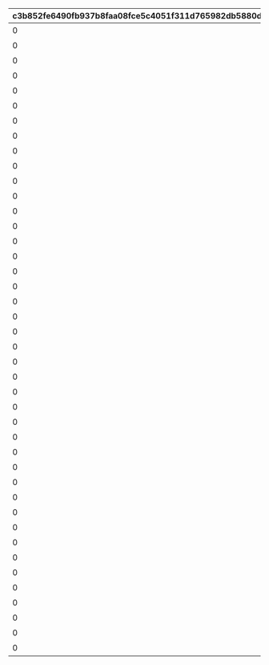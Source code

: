 |c3b852fe6490fb937b8faa08fce5c4051f311d765982db5880d0830a3782be39|ee8d29bb44427cd0801914df11553d368d1be64c6deb896ddc9554f0bcab7e68|1431b6a8b08d076c771cbef3f3769056ee853953371b80b421683dc3dcf94515|4abd298952c98d67cee3e1ea724a66bac0d3528e5dffaf40a0a7572c5705d0a9|df0cb3a9f12c8afef25e8180d88bcede9a2d10342ea77a79e6aeb9c0891b0297|ed94e181bdd5f3a6c1f93d28d30036c230c02e1b95e4a23d99e6d643f96f902d|25c31606de29e796aa63772531c66efc72d706c7fd2b0a930dd16cbf7329f802|0ff7841e4b40cd47b00df59401e34a138e344ef02985753a027c82e756bb63cc|fd828480c903f67823d3cc08dc9033234df33f9af61b71673f73c416a8f717bd|6460a89122a8e9b1503071ab80a9afaf8613311ce030173ef2adbc5772da7d82|2399c75799601501f42769298ec616fdd657adcbf9286063906db3ea5299df0d|b8b327a59f4cf45f0ed69a2043532493c272755f177b40c4c5905239ba66f782|10c024da7a72ece561a6dd4067780ff882e8336fa2b1d5e2c47e2f9be3fe5544|53ceceaabee86c8fa75113abc7df4ef4f92ab84189375f7b28cc4a40a931d062|54d0af42faed559eb2f9ba7da55540791f87363bb610496f1933e1856bc1649a|
| --- | --- | --- | --- | --- | --- | --- | --- | --- | --- | --- | --- | --- | --- | --- |
|0|1001|お！\nあそこに困ってそうな人発見！|ヒヨリでっす♪\n元気いっぱいがんばるよ♪|1|1.4|春咲 ひより|0|1|2|0|0|1|ねぇねぇ、騎士クン\n手伝ってあげようよ～|0|
|0|1002|大切な人を\n守れるようになりたい…って|みんなみたいに\nわたしも強くならなきゃ|1|1.4|草野 優衣|0|1|2|0|0|1|わ、わたし、\nなに言ってるんだろ\nあはは…|0|
|0|1003|キミに必要な集中力と感性が|フェンシングを始めてみては？|1|1.4|士条 怜|0|1|2|0|0|1|少しは磨かれると思いますよ。|0|
|0|1004|今日はなにして遊ぶ？|ねぇ、にいちゃん！|1|1.5|穂高 みそぎ|0|1|2|0|0|1|みそぎはねぇ、\nかくれんぼやりたい！|0|
|0|1006|ねぇ…|風宮あかりです|1|1.4|風宮 あかり|0|1|2|0|0|1|私といっしょに…\nいかない？|0|
|0|1007|プリンたべたいのー|出雲宮子なのー|1|1.5|出雲 宮子|0|1|2|0|0|1|食べ物の恨みは怖いのー|0|
|0|1008|キミもボクの美貌に\n吸い寄せられたんだね。|ボクは虹村雪。|1|1.4|虹村 雪|0|1|2|0|0|1|いいよ。\n見られることは運命さ…|0|
|0|1009|我が真名は\nアンネローゼ・フォン・シュテッヒパルム！|フッ…聞いて後悔するがいい！|1|1.4|柊杏奈|0|1|2|0|0|1|人呼んで「疾風の冥姫」!!|0|
|0|1010|うさぎさん、\n運命の王子はんに巡りあわせてくれて|マホマホ王国のプリンセス、\nまほ姫どす|1|1.5|姫宮 真歩|0|1|2|0|0|1|ほんまおおきにやわ～♪|0|
|0|1011|生き別れたお兄ちゃんを探して\n三千世界！|衣之咲璃乃です！|1|1.4|衣之咲 璃乃|0|1|2|0|0|1|ここで会ったが\n100年目～！|0|
|0|1012|ち、超能力って…\n何のことかな～？|私はハツネ、\n結構強いんだよ。\nきらーん☆|1|1.4|柏崎 初音|0|1|2|0|0|1|…って、お願い！\n誰にも言わないでおいて～！|0|
|0|1016|一応カリスマ読モJKやってまっす！|ちょす！\n美波鈴奈だよ～♪|1|1.4|美波 鈴奈|0|1|2|0|0|1|ヒデサイまぢ\nGF（グッドフィーリング）～♪|0|
|0|1017|東京は遊園地みたいなところさー|はいたーい。\n喜屋武香織さー。|1|1.4|喜屋武 香織|0|1|2|0|0|1|でも、沖縄もとってもいいとこさー|0|
|0|1018|先生って呼ばれるのは\nくすぐったいから|支倉伊緒です。|1|1.4|支倉 伊緒|0|1|2|0|0|1|イオちゃんって呼んでね。|0|
|0|1020|あ！/\お兄ちゃ～ん\nまってよ～|ふえ…？\nミミ、むずかしいこと\nよくわかんない…|1|1.5|茜 ミミ|0|1|2|0|0|1|ミミをおいてかないでぇ～|0|
|0|1021|あの……\nふぇ……|あ…あの…えっと…\n栗…林…くるみ…です……|1|1.5|栗林 くるみ|0|1|2|0|0|1|ふぇぇぇぇぇん……|0|
|0|1022|こんな私に貴重な時間を\n割いていただき、|風宮よりです。\nあああああ！|1|1.4|風宮 より|0|1|2|0|0|1|なんてありがとうございます！|0|
|0|1023|おにいちゃんどこいくの？\nえ？|私、アヤネ！\nぷうきちと一緒についてってあげるね！|1|1.5|北条 綾音|0|1|2|0|0|1|私こっち行きたいー\nね、早く早くー|0|
|0|1025|ふ、不束者ですが\nどうぞ末永く…って、|わっ…わっ…私、\n天野すずめといいます！|1|1.4|天野 すずめ|0|1|2|0|0|1|これて何か違う…\nあああすみません！|0|
|0|1027|あなたは…運命の……\n伴侶……|……クスクス…私は\n…倉石恵理子……|1|1.4|倉石 恵理子|0|1|2|0|0|1|離しませんわ………\n絶対に…!!|0|
|0|1028|その無駄を省くことができれば、\nもっと余裕のある暮らしができるっ！|佐々木咲恋よ。\nねえ、世の中に無駄なことが\n多すぎると思わない？|1|1.4|佐々木 咲恋|0|1|2|0|0|1|…そうでしょ？？|0|
|0|1029|ぇっと…\nキミ、私のこと知らないの?!|桜井望だよ！\nよろしくねっ|1|1.4|桜井 望|0|1|2|0|0|1|あはは、\n私もまだまだだなぁ～|0|
|0|1030|初めまして、\n私はニノン・ジュベール申すデス！|デケデケデンっ！|1|1.4|ニノン・ジュベール|0|1|2|0|0|1|ショーグン、\nワタシと一緒に天下統一デース！|0|
|0|1031|でもって私の隣にいるのが……\nえ、見えない？|上喜しのぶです。\n手元のドクロが父です。|1|1.4|上喜 しのぶ|0|1|2|0|0|1|おかしいですね……|0|
|0|1033|けんども\nそれには足りないモンが…|目指すはビッグな\nお笑い芸人だっぺ！|1|1.5|野戸まひる|0|1|2|0|0|1|そう、\nオラのボケに突っ込める相方が…！|0|
|0|1034|ちょっと緊張しちゃって…|あの…私…綾瀬ゆかりです…\nあの…ごめんなさい！|1|1.4|綾瀬 ゆかり|0|1|2|0|0|1|ちょ\nちょっと一杯飲んできます…！|0|
|0|1036|知らない人とは話しちゃいけないので|氷川鏡華…です|1|1.5|氷川 鏡華|0|1|2|0|0|1|これ以上お話しすることは…\nないです！|0|
|0|1038|……あ、アラーム。|柏崎…栞です。|1|1.4|柏崎 栞|0|1|2|0|0|1|私体が弱いから、\n30分に一度休憩しないと\nいけないんです。|0|
|0|1040|私、一人も友達がいなくて……|ふ、双葉碧です。|1|1.4|双葉 碧|0|1|2|0|0|1|野に咲く花が、\n唯一の話相手です。|0|
|0|1042|私の歌声で、\n皆さんが幸せになってくれたらいいなって…|三角千歌です。|1|1.4|三角 千歌|0|1|2|0|0|1|そう思っています。|0|
|0|1043|あぁ？\nお前のそいつの仲間か？|安芸真琴だ。|1|1.4|安芸 真琴|0|1|2|0|0|1|う、疑ってすまなかったな…|0|
|0|1044|生けとし生ける全ての者よ！|わらわこそは夜を総べる者！|1|1.4|イリヤ・オーンスタイン|0|1|2|0|0|1|わらわの偉大な力に\nひれ伏すがいい！\nはっはっは！|0|
|0|1045|ぐふふふふ……はっ！|そこで騎士は妖精を乱暴に……|1|1.4|遠見 空花|0|1|2|0|0|1|ｌク、クウカに何かご用ですか!?|0|
|0|1046|自由気ままで♪\n寝て遊んで、食べてケンカして…|宮坂たまきにゃ♪\n猫はいいにゃよ？|1|1.4|宮坂たまき|0|1|2|0|0|1|う～ん…\n猫ってホントに最高にゃ～♪|0|
|0|1048|それでは早速クエストに…|大神美冬よ！|1|1.4|大神 美冬|0|1|2|0|0|1|…と思ったら\nバイトの時間だ！\nまたあとでね！|0|
|0|1049|クエストもバトルも\n掃除も洗濯も|星野静流だよ！|1|1.4|星野静流|0|1|2|0|0|1|お姉ちゃんがぜ～んぶ\nやってあげるからね！|0|
|0|1050|見ての通りの\nセクシー美少女で|アタシは玉泉美咲。|1|1.5|玉泉美咲|0|1|2|0|0|1|学校では誰もが憧れる\nアイドル的な存在ってやつよ♪|0|
|0|1052|？？？？|？？？|1|1.4|リマ|0|1|2|0|0|1|？？？？|0|
|0|1053|菓子でつろうなどと\n稚拙な策を……|モニカ・ヴァイスヴィントだ。|1|1.5|モニカ・ヴァイスヴィント|0|1|2|0|0|1|そ、そこまでいうなら\nもらってやる|0|
|0|1058|菓子でつろうなどと\n稚拙な策を……|モニカ・ヴァイスヴィントだ。|1|1.5|ペコリーヌ|0|1|2|0|0|1|そ、そこまでいうなら\nもらってやる|0|
|0|1059|菓子でつろうなどと\n稚拙な策を……|モニカ・ヴァイスヴィントだ。|1|1.5|コッコロ|0|1|2|0|0|1|そ、そこまでいうなら\nもらってやる|0|
|0|1060|菓子でつろうなどと\n稚拙な策を……|モニカ・ヴァイスヴィントだ。|1|1.5|キャル|0|1|2|0|0|1|そ、そこまでいうなら\nもらってやる|0|